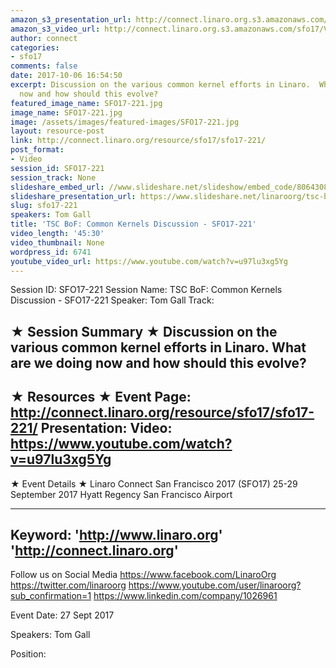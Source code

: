 ```yaml
---
amazon_s3_presentation_url: http://connect.linaro.org.s3.amazonaws.com/sfo17/Presentations/SFO17-221%20TSC%20BoF-%20Common%20Kernels%20Discussion%20.pdf
amazon_s3_video_url: http://connect.linaro.org.s3.amazonaws.com/sfo17/Videos/SFO17-221%20TSC%20BoF%20%20Common%20Kernels%20Discussion.mp4
author: connect
categories:
- sfo17
comments: false
date: 2017-10-06 16:54:50
excerpt: Discussion on the various common kernel efforts in Linaro.  What are we doing
  now and how should this evolve?
featured_image_name: SFO17-221.jpg
image_name: SFO17-221.jpg
image: /assets/images/featured-images/SFO17-221.jpg
layout: resource-post
link: http://connect.linaro.org/resource/sfo17/sfo17-221/
post_format:
- Video
session_id: SFO17-221
session_track: None
slideshare_embed_url: //www.slideshare.net/slideshow/embed_code/80643082
slideshare_presentation_url: https://www.slideshare.net/linaroorg/tsc-bof-common-kernels-discussion-sfo17221
slug: sfo17-221
speakers: Tom Gall
title: 'TSC BoF: Common Kernels Discussion - SFO17-221'
video_length: '45:30'
video_thumbnail: None
wordpress_id: 6741
youtube_video_url: https://www.youtube.com/watch?v=u97lu3xg5Yg
---
```


Session ID: SFO17-221
Session Name: TSC BoF: Common Kernels Discussion - SFO17-221
Speaker: Tom Gall
Track:

★ Session Summary ★
Discussion on the various common kernel efforts in Linaro. What are we doing now and how should this evolve?
---------------------------------------------------
★ Resources ★
Event Page: http://connect.linaro.org/resource/sfo17/sfo17-221/
Presentation:
Video: https://www.youtube.com/watch?v=u97lu3xg5Yg
---------------------------------------------------

★ Event Details ★
Linaro Connect San Francisco 2017 (SFO17)
25-29 September 2017
Hyatt Regency San Francisco Airport

---------------------------------------------------
Keyword:
'http://www.linaro.org'
'http://connect.linaro.org'
---------------------------------------------------
Follow us on Social Media
https://www.facebook.com/LinaroOrg
https://twitter.com/linaroorg
https://www.youtube.com/user/linaroorg?sub_confirmation=1
https://www.linkedin.com/company/1026961

Event Date: 27 Sept 2017

Speakers: Tom Gall

Position:
